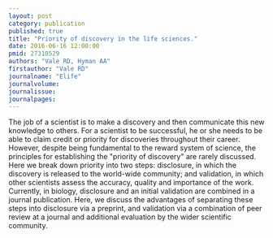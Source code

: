 ```yaml
---
layout: post
category: publication
published: true
title: "Priority of discovery in the life sciences."
date: 2016-06-16 12:00:00
pmid: 27310529
authors: "Vale RD, Hyman AA"
firstauthor: "Vale RD"
journalname: "Elife"
journalvolume: 
journalissue: 
journalpages: 
---
```


The job of a scientist is to make a discovery and then communicate this new knowledge to others. For a scientist to be successful, he or she needs to be able to claim credit or priority for discoveries throughout their career. However, despite being fundamental to the reward system of science, the principles for establishing the &quot;priority of discovery&quot; are rarely discussed. Here we break down priority into two steps: disclosure, in which the discovery is released to the world-wide community; and validation, in which other scientists assess the accuracy, quality and importance of the work. Currently, in biology, disclosure and an initial validation are combined in a journal publication. Here, we discuss the advantages of separating these steps into disclosure via a preprint, and validation via a combination of peer review at a journal and additional evaluation by the wider scientific community.

